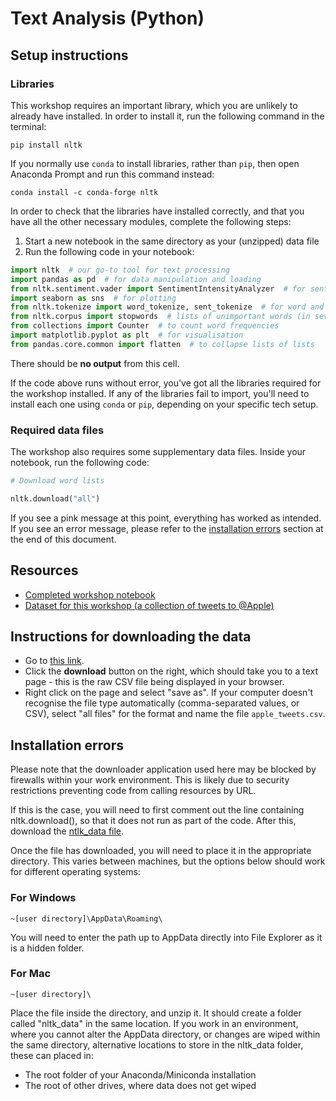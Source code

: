 # Text Analysis (Python)

## Setup instructions

### Libraries

This workshop requires an important library, which you are unlikely to already have installed. In order to install it, run the following command in the terminal:

`pip install nltk`

If you normally use `conda` to install libraries, rather than `pip`, then open Anaconda Prompt and run this command instead:

`conda install -c conda-forge nltk`

In order to check that the libraries have installed correctly, and that you have all the other necessary modules, complete the following steps:

1. Start a new notebook in the same directory as your (unzipped) data file
2. Run the following code in your notebook:

```python
import nltk  # our go-to tool for text processing
import pandas as pd  # for data manipulation and loading
from nltk.sentiment.vader import SentimentIntensityAnalyzer  # for sentiment analysis
import seaborn as sns  # for plotting
from nltk.tokenize import word_tokenize, sent_tokenize  # for word and sentence tokenisation
from nltk.corpus import stopwords  # lists of unimportant words (in several languages)
from collections import Counter  # to count word frequencies
import matplotlib.pyplot as plt  # for visualisation
from pandas.core.common import flatten  # to collapse lists of lists
```

There should be **no output** from this cell.

If the code above runs without error, you've got all the libraries required for the workshop installed. If any of the libraries fail to import, you'll need to install each one using `conda` or `pip`, depending on your specific tech setup.

### Required data files

The workshop also requires some supplementary data files. Inside your notebook, run the following code:

```python
# Download word lists

nltk.download("all")
```

If you see a pink message at this point, everything has worked as intended. If you see an error message, please refer to the [installation errors](#installation-errors) section at the end of this document.

## Resources

* [Completed workshop notebook](workshop_completed.ipynb)
* [Dataset for this workshop (a collection of tweets to @Apple)](apple_tweets.csv)

## Instructions for downloading the data

* Go to [this link](apple_tweets.csv).
* Click the **download** button on the right, which should take you to a text page - this is the raw CSV file being displayed in your browser.
* Right click on the page and select "save as". If your computer doesn't recognise the file type automatically (comma-separated values, or CSV), select "all files" for the format and name the file `apple_tweets.csv`.

## Installation errors

Please note that the downloader application used here may be blocked by firewalls within your work environment. This is likely due to security restrictions preventing code from calling resources by URL.

If this is the case, you will need to first comment out the line containing nltk.download(), so that it does not run as part of the code. After this, download the [ntlk_data file](https://github.com/DecodedCo/data-resources/raw/master/datasets/text_analysis_workshop_nltk_data.zip).

Once the file has downloaded, you will need to place it in the appropriate directory. This varies between machines, but the options below should work for different operating systems:

### For Windows

`~[user directory]\AppData\Roaming\`

You will need to enter the path up to AppData directly into File Explorer as it is a hidden folder.

### For Mac

`~[user directory]\`

Place the file inside the directory, and unzip it. It should create a folder called "nltk_data" in the same location.
If you work in an environment, where you cannot alter the AppData directory, or changes are wiped within the same directory, alternative locations to store in the nltk_data folder, these can placed in:

- The root folder of your Anaconda/Miniconda installation
- The root of other drives, where data does not get wiped
